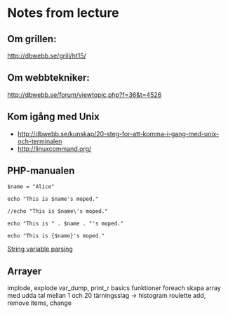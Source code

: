 Notes from lecture
===============================

Om grillen:
-------------------------------
http://dbwebb.se/grill/ht15/


Om webbtekniker:
-------------------------------
http://dbwebb.se/forum/viewtopic.php?f=36&t=4526


Kom igång med Unix
-------------------------------

* http://dbwebb.se/kunskap/20-steg-for-att-komma-i-gang-med-unix-och-terminalen
* http://linuxcommand.org/


PHP-manualen
-------------------------------

```
$name = "Alice"

echo "This is $name's moped."

//echo "This is $name\'s moped."

echo "This is " . $name . "'s moped."

echo "This is {$name}'s moped."
```

[String variable parsing](https://secure.php.net/manual/en/language.types.string.php#language.types.string.parsing)


Arrayer
-------------------------------

 implode, explode
 var_dump, print_r
 basics
 funktioner
 foreach
 skapa array med udda tal mellan 1 och 20
 tärningsslag -> histogram
 roulette
 add, remove items, change
